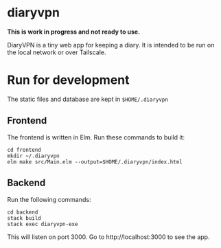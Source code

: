 # diaryvpn

**This is work in progress and not ready to use.**

DiaryVPN is a tiny web app for keeping a diary. It is intended to be run on the local network or over Tailscale.

# Run for development

The static files and database are kept in `$HOME/.diaryvpn`

## Frontend

The frontend is written in Elm. Run these commands to build it:

```
cd frontend
mkdir ~/.diaryvpn
elm make src/Main.elm --output=$HOME/.diaryvpn/index.html
```

## Backend

Run the following commands:

```
cd backend
stack build
stack exec diaryvpn-exe
```

This will listen on port 3000. Go to http://localhost:3000 to see the app.
